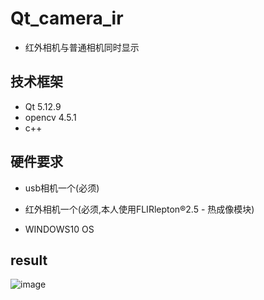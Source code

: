 # Qt_camera_ir
* 红外相机与普通相机同时显示

## 技术框架

* Qt 5.12.9
* opencv 4.5.1
* c++

## 硬件要求

* usb相机一个(必须)

* 红外相机一个(必须,本人使用FLIRlepton®2.5 - 热成像模块)

* WINDOWS10 OS

  

## result

![image](https://github.com/superbayes/Qt_camera_ir/blob/main/flirDemo/myQtIRAndCam.gif)

